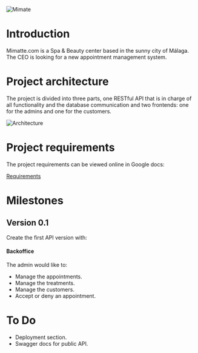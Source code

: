 ![Mimate](https://i.imgur.com/QAPDpRB.png)

# Introduction

Mimatte.com is a Spa & Beauty center based in the sunny city 
of Málaga. The CEO is looking for a new appointment 
management system. 

# Project architecture

The project is divided into three parts, one RESTful API that 
is in charge of all functionality and the database communication
and two frontends: one for the admins and one for the customers.

![Architecture](https://i.imgur.com/SNTxTn2.png)

# Project requirements

The project requirements can be viewed online in Google docs:

[Requirements](https://docs.google.com/document/d/1zKdzfhtTgTdWsTE53viQrCRjyL17JYxjkICh7-YSXwQ/edit?usp=sharing)

# Milestones

## Version 0.1

Create the first API version with:

#### Backoffice

The admin would like to:
* Manage the appointments.
* Manage the treatments.
* Manage the customers.
* Accept or deny an appointment.

# To Do

* Deployment section.
* Swagger docs for public API.
